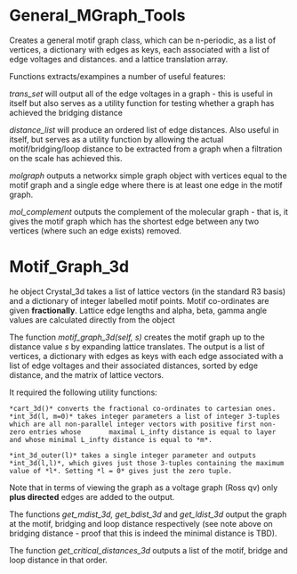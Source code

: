 
# General_MGraph_Tools
Creates a general  motif graph class, which can be n-periodic, as a list of vertices, a dictionary with edges as keys, each associated with a list of edge voltages and distances. and a lattice translation array.

Functions extracts/exampines a number of useful features:

*trans_set* will output all of the edge voltages in a graph - this is useful in itself but also serves as a utility function for testing whether a graph has achieved the bridging distance

*distance_list* will produce an ordered list of edge distances. Also useful in itself, but serves as a utility function by allowing the actual motif/bridging/loop distance to be extracted from a graph when a filtration on the scale has achieved this.

*molgraph* outputs a networkx simple graph object with vertices equal to the motif graph and a single edge where there is at least one edge in the motif graph. 

*mol_complement* outputs the complement of the molecular graph - that is, it gives the motif graph which has the shortest edge between any two vertices (where such an edge exists) removed.

# Motif_Graph_3d
he object Crystal_3d takes a list of lattice vectors (in the standard R3 basis) and a dictionary of integer labelled motif points. Motif co-ordinates are given **fractionally**. Lattice edge lengths and alpha, beta, gamma angle values are calculated directly from the object

The function *motif_graph_3d(self, s)* creates the motif graph up to the distance value *s* by expanding lattice translates. The output is a list of vertices, a dictionary with edges as keys with each edge associated with a list of edge voltages and their associated distances, sorted by edge distance, and the matrix of lattice vectors. 

It required the following utility functions:

    *cart_3d()* converts the fractional co-ordinates to cartesian ones. 
    *int_3d(l, m=0)* takes integer parameters a list of integer 3-tuples  which are all non-parallel integer vectors with positive first non-zero entries whose       maximal L_infty distance is equal to layer and whose minimal L_infty distance is equal to *m*. 

    *int_3d_outer(l)* takes a single integer parameter and outputs *int_3d(l,l)*, which gives just those 3-tuples containing the maximum value of *l*. Setting *l = 0* gives just the zero tuple. 

Note that in terms of viewing the graph as a voltage graph (Ross qv) only **plus directed** edges are added to the output. 

The functions *get_mdist_3d, get_bdist_3d* and *get_ldist_3d* output the graph at the motif, bridging and loop distance respectively (see note above on bridging distance - proof that this is indeed the minimal distance is TBD). 

The function *get_critical_distances_3d* outputs a list of the motif, bridge and loop distance in that order. 



